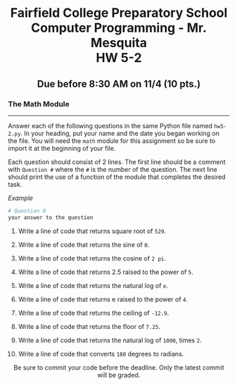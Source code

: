 <h1 align="center">
    Fairfield College Preparatory School<br>
    Computer Programming - Mr. Mesquita<br>
    HW 5-2
</h1>

<h2 align="center">Due before 8:30 AM on 11/4 (10 pts.)</h2>

### The Math Module

---

Answer each of the following questions in the same Python file named `hw5-2.py`. In your heading, put your name and the date you began working on the file. You will need the `math` module for this assignment so be sure to import it at the beginning of your file.

Each question should consist of 2 lines. The first line should be a comment with `Question #` where the `#` is the number of the question. The next line should print the use of a function of the module that completes the desired task.

*Example*

``` python
# Question 0
your answer to the question
```

1. Write a line of code that returns square root of `529`.

2. Write a line of code that returns the sine of `0`.

3. Write a line of code that returns the cosine of `2 pi`.

4. Write a line of code that returns 2.5 raised to the power of `5`.

5. Write a line of code that returns the natural log of `e`.

6. Write a line of code that returns e raised to the power of `4`.

7. Write a line of code that returns the ceiling of `-12.9`.

8. Write a line of code that returns the floor of `7.25`.

9. Write a line of code that returns the natural log of `1000`, times `2`.

10. Write a line of code that converts `180` degrees to radians.

<p align="center">Be sure to commit your code before the deadline. Only the latest commit will be graded.</p>
